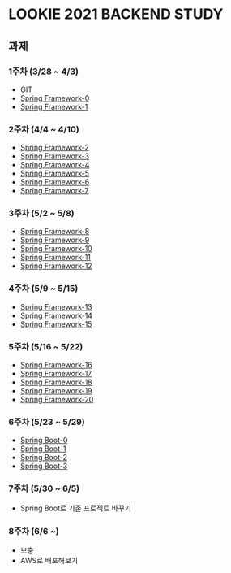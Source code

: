 LOOKIE 2021 BACKEND STUDY
==

과제
-

### 1주차 (3/28 ~ 4/3)
- GIT
- [Spring Framework-0](https://velog.io/@dbghwns11/Spring-Framework-0)
- [Spring Framework-1](https://velog.io/@dbghwns11/Spring-Framework-1)

### 2주차 (4/4 ~ 4/10)
- [Spring Framework-2](https://velog.io/@dbghwns11/Spring-Framework-2) 
- [Spring Framework-3](https://velog.io/@dbghwns11/Spring-Framework-3) 
- [Spring Framework-4](https://velog.io/@dbghwns11/Spring-Framework-4) 
- [Spring Framework-5](https://velog.io/@dbghwns11/Spring-Framework-5) 
- [Spring Framework-6](https://velog.io/@dbghwns11/Spring-Framework-6) 
- [Spring Framework-7](https://velog.io/@dbghwns11/Spring-Framework-7) 

### 3주차 (5/2 ~ 5/8)
- [Spring Framework-8](https://velog.io/@dbghwns11/Spring-Framework-8) 
- [Spring Framework-9](https://velog.io/@dbghwns11/Spring-Framework-9) 
- [Spring Framework-10](https://velog.io/@dbghwns11/Spring-Framework-10) 
- [Spring Framework-11](https://velog.io/@dbghwns11/Spring-Framework-11)
- [Spring Framework-12](https://velog.io/@dbghwns11/Spring-Framework-12)

### 4주차 (5/9 ~ 5/15)
- [Spring Framework-13](https://velog.io/@dbghwns11/Spring-Framework-13) 
- [Spring Framework-14](https://velog.io/@dbghwns11/Spring-Framework-14) 
- [Spring Framework-15](https://velog.io/@dbghwns11/Spring-Framework-15) 

### 5주차 (5/16 ~ 5/22)
- [Spring Framework-16](https://velog.io/@dbghwns11/Spring-Framework-16) 
- [Spring Framework-17](https://velog.io/@dbghwns11/Spring-Framework-17) 
- [Spring Framework-18](https://velog.io/@dbghwns11/Spring-Framework-18) 
- [Spring Framework-19](https://velog.io/@dbghwns11/Spring-Framework-19) 
- [Spring Framework-20](https://velog.io/@dbghwns11/Spring-Framework-20) 

### 6주차 (5/23 ~ 5/29)
- [Spring Boot-0](https://velog.io/@dbghwns11/Spring-Boot-0) 
- [Spring Boot-1](https://velog.io/@dbghwns11/Spring-Boot-1) 
- [Spring Boot-2](https://velog.io/@dbghwns11/Spring-Boot-2) 
- [Spring Boot-3](https://velog.io/@dbghwns11/Spring-Boot-3)
 
### 7주차 (5/30 ~ 6/5)
- Spring Boot로 기존 프로젝트 바꾸기

### 8주차 (6/6 ~)
- 보충
- AWS로 배포해보기
